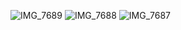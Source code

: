 ![IMG_7689](https://github.com/user-attachments/assets/ccb361a5-a274-4c00-9b3b-c6dae967b754)
![IMG_7688](https://github.com/user-attachments/assets/794ca3f6-06bd-45cf-aced-e695d3a9d31e)
![IMG_7687](https://github.com/user-attachments/assets/2237188b-db40-4a5d-8a72-4550addd1b06)
